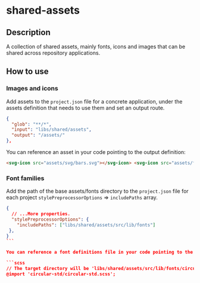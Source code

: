 # shared-assets

## Description

A collection of shared assets, mainly fonts, icons and images that can be shared across repository applications.

## How to use

### Images and icons

Add assets to the `project.json` file for a concrete application, under the assets definition that needs to use them and set an output route.

```json
{
  "glob": "**/*",
  "input": "libs/shared/assets",
  "output": "/assets/"
},
```

You can reference an asset in your code pointing to the output definition:

```html
<svg-icon src="assets/svg/bars.svg"></svg-icon> <svg-icon src="assets/flags/jp.png"></svg-icon>
```

### Font families

Add the path of the base assets/fonts directory to the `project.json` file for each project `stylePreprocessorOptions` => `includePaths` array.

````json
{
  // ...More properties.
  "stylePreprocessorOptions": {
    "includePaths": ["libs/shared/assets/src/lib/fonts"]
 },
}
```

You can reference a font definitions file in your code pointing to the output definition:

```scss
// The target directory will be 'libs/shared/assets/src/lib/fonts/circular-std/circular-std.scss'.
@import 'circular-std/circular-std.scss';
````
